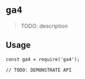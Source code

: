 # `ga4`

> TODO: description

## Usage

```
const ga4 = require('ga4');

// TODO: DEMONSTRATE API
```
